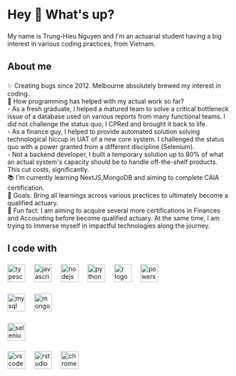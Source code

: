 <h1 align="left">Hey 👋 What's up?</h1>

###

<p align="left">My name is Trung-Hieu Nguyen and I'm an actuarial student having a big interest in various coding practices, from Vietnam.</p>

###

<h2 align="left">About me</h2>

###

<p align="left">✨ Creating bugs since 2012. Melbourne absolutely  brewed my interest in coding. <br>💪 How programming has helped with my actual work so far?<br>- As a fresh graduate, I helped a matured team to solve a critical bottleneck issue of a database used on various reports from many functional teams. I did not challenge the status quo, I CPRed and brought it back to life. <br>- As a finance guy, I helped to provide automated solution solving technological hiccup in UAT of a new core system. I challenged the status quo with a power granted from a different discipline (Selenium). <br>- Not a backend developer, I built a temporary solution up to 80% of what an actual system's capacity should be to handle off-the-shelf products. This cut costs, significantly.  <br>📚 I'm currently learning NextJS,MongoDB and aiming to complete CAIA certification.<br>🎯 Goals: Bring all learnings across various practices to ultimately become a qualified actuary.<br>🎲 Fun fact: I am aiming to acquire several more certifications in Finances and Accounting before become qualified actuary. At the same time, I am trying to immerse myself in impactful technologies along the journey.</p>

###

<h2 align="left">I code with</h2>

###

<div align="left">
  <img src="https://cdn.jsdelivr.net/gh/devicons/devicon/icons/typescript/typescript-original.svg" height="40" alt="typescript logo"  />
  <img width="12" />
  <img src="https://cdn.jsdelivr.net/gh/devicons/devicon/icons/javascript/javascript-original.svg" height="40" alt="javascript logo"  />
  <img width="12" />
  <img src="https://cdn.jsdelivr.net/gh/devicons/devicon/icons/nodejs/nodejs-original.svg" height="40" alt="nodejs logo"  />
  <img width="12" />
  <img src="https://cdn.jsdelivr.net/gh/devicons/devicon/icons/python/python-original.svg" height="40" alt="python logo"  />
  <img width="12" />
  <img src="https://cdn.jsdelivr.net/gh/devicons/devicon/icons/r/r-original.svg" height="40" alt="r logo"  />
  <img width="12" />
  <img src="https://cdn.simpleicons.org/powershell/5391FE" height="40" alt="powershell logo"  />
</div>

###

<div align="left">
  <img src="https://cdn.jsdelivr.net/gh/devicons/devicon/icons/mysql/mysql-original.svg" height="40" alt="mysql logo"  />
  <img width="12" />
  <img src="https://cdn.jsdelivr.net/gh/devicons/devicon/icons/mongodb/mongodb-original.svg" height="40" alt="mongodb logo"  />
</div>

###

<div align="left">
  <img src="https://cdn.jsdelivr.net/gh/devicons/devicon/icons/selenium/selenium-original.svg" height="40" alt="selenium logo"  />
</div>

###

<div align="left">
  <img src="https://cdn.jsdelivr.net/gh/devicons/devicon/icons/vscode/vscode-original.svg" height="40" alt="vscode logo"  />
  <img width="12" />
  <img src="https://cdn.jsdelivr.net/gh/devicons/devicon/icons/rstudio/rstudio-original.svg" height="40" alt="rstudio logo"  />
  <img width="12" />
  <img src="https://cdn.jsdelivr.net/gh/devicons/devicon/icons/chrome/chrome-original.svg" height="40" alt="chrome logo"  />
</div>

###
<!---
hieuntHello/hieuntHello is a ✨ special ✨ repository because its `README.md` (this file) appears on your GitHub profile.
You can click the Preview link to take a look at your changes.
--->
